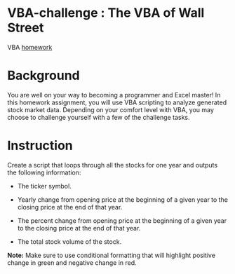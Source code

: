 # VBA-challenge : The VBA of Wall Street
VBA [homework](https://github.com/Yuteng0927/VBA-challenge)
# Background
You are well on your way to becoming a programmer and Excel master! In this homework assignment, you will use VBA scripting to analyze generated stock market data. Depending on your comfort level with VBA, you may choose to challenge yourself with a few of the challenge tasks.
# Instruction
Create a script that loops through all the stocks for one year and outputs the following information:

  * The ticker symbol.

  * Yearly change from opening price at the beginning of a given year to the closing price at the end of that year.

  * The percent change from opening price at the beginning of a given year to the closing price at the end of that year.

  * The total stock volume of the stock.

**Note:** Make sure to use conditional formatting that will highlight positive change in green and negative change in red.
